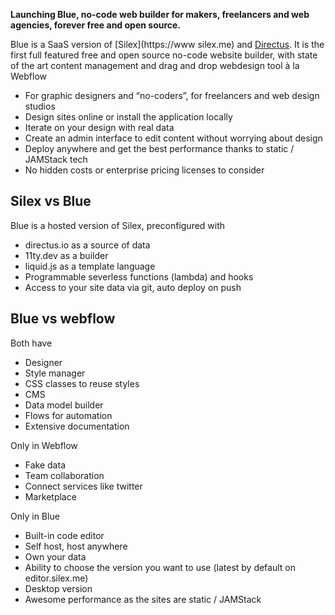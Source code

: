 <script data-host="https://microanalytics.io" data-dnt="false" src="https://microanalytics.io/js/script.js" id="ZwSg9rf6GA" async defer></script>


**Launching Blue, no-code web builder for makers, freelancers and web agencies, forever free and open source.**

Blue is a SaaS version of [Silex](https://www silex.me) and [Directus](https://directus.io). It is the first full featured free and open source no-code website builder, with state of the art content management and drag and drop webdesign tool à la Webflow

* For graphic designers and “no-coders”, for freelancers and web design studios
* Design sites online or install the application locally
* Iterate on your design with real data
* Create an admin interface to edit content without worrying about design
* Deploy anywhere and get the best performance thanks to static / JAMStack tech
* No hidden costs or enterprise pricing licenses to consider

## Silex vs Blue

Blue is a hosted version of Silex, preconfigured with

* directus.io as a source of data
* 11ty.dev as a builder
* liquid.js as a template language
* Programmable severless functions (lambda) and hooks
* Access to your site data via git, auto deploy on push

## Blue vs webflow

Both have

* Designer
* Style manager
* CSS classes to reuse styles
* CMS
* Data model builder
* Flows for automation
* Extensive documentation

Only in Webflow

* Fake data
* Team collaboration
* Connect services like twitter
* Marketplace

Only in Blue

* Built-in code editor
* Self host, host anywhere
* Own your data
* Ability to choose the version you want to use (latest by default on editor.silex.me)
* Desktop version
* Awesome performance as the sites are static / JAMStack
